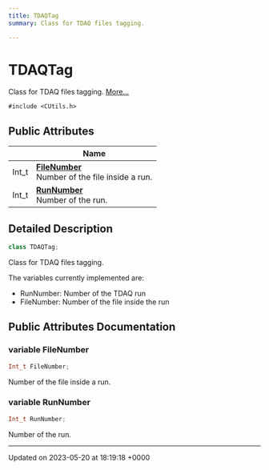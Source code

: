 ```yaml
---
title: TDAQTag
summary: Class for TDAQ files tagging. 

---
```


# TDAQTag



Class for TDAQ files tagging.  [More...](#detailed-description)


`#include <CUtils.h>`

## Public Attributes

|                | Name           |
| -------------- | -------------- |
| Int_t | **[FileNumber](/Classes/classTDAQTag.md#variable-filenumber)** <br>Number of the file inside a run.  |
| Int_t | **[RunNumber](/Classes/classTDAQTag.md#variable-runnumber)** <br>Number of the run.  |

## Detailed Description

```cpp
class TDAQTag;
```

Class for TDAQ files tagging. 

The variables currently implemented are:

* RunNumber: Number of the TDAQ run
* FileNumber: Number of the file inside the run 

## Public Attributes Documentation

### variable FileNumber

```cpp
Int_t FileNumber;
```

Number of the file inside a run. 

### variable RunNumber

```cpp
Int_t RunNumber;
```

Number of the run. 

-------------------------------

Updated on 2023-05-20 at 18:19:18 +0000
